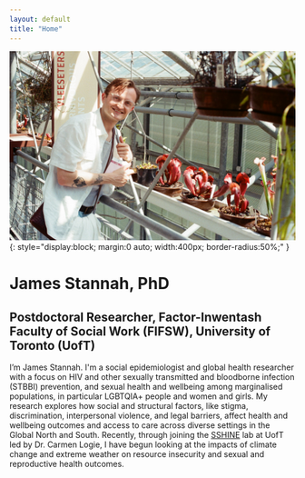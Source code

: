 ```yaml
---
layout: default
title: "Home"
---
```


![James Stannah](assets/images/leiden.jpg){: style="display:block; margin:0 auto; width:400px; border-radius:50%;" }

# James Stannah, PhD
## Postdoctoral Researcher, Factor-Inwentash Faculty of Social Work (FIFSW), University of Toronto (UofT)

I’m James Stannah. I'm a social epidemiologist and global health researcher with a focus on HIV and other sexually transmitted and bloodborne infection (STBBI) prevention, and sexual health and wellbeing among marginalised populations, in particular LGBTQIA+ people and women and girls. My research explores how social and structural factors, like stigma, discrimination, interpersonal violence, and legal barriers, affect health and wellbeing outcomes and access to care across diverse settings in the Global North and South. Recently, through joining the [SSHINE](https://sshinelab.com/) lab at UofT led by Dr. Carmen Logie, I have begun looking at the impacts of climate change and extreme weather on resource insecurity and sexual and reproductive health outcomes.

